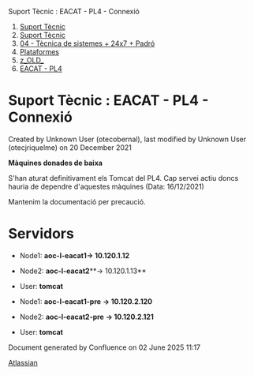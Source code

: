 Suport Tècnic : EACAT - PL4 - Connexió  

1.  [Suport Tècnic](index.md)
2.  [Suport Tècnic](13893782.md)
3.  [04 - Tècnica de sistemes + 24x7 + Padró](26313202.md)
4.  [Plataformes](Plataformes_41520520.md)
5.  [z\_OLD\_](z_OLD__118554696.md)
6.  [EACAT - PL4](EACAT---PL4_41520625.md)

Suport Tècnic : EACAT - PL4 - Connexió
======================================

Created by Unknown User (otecobernal), last modified by Unknown User (otecjriquelme) on 20 December 2021

**Màquines donades de baixa**

S'han aturat definitivament els Tomcat del PL4. Cap servei actiu doncs hauria de dependre d'aquestes màquines (Data: 16/12/2021)

Mantenim la documentació per precaució.

Servidors 
==========

*   Node1: **aoc-l-eacat1→ 10.120.1.12**
    
*   Node2: **aoc-l-eacat2****→ 10.120.1.13**
*   User: **tomcat**

*   Node1: **aoc-l-eacat1-pre** **→ 10.120.2.120**
    
*   Node2: **aoc-l-eacat2-pre** **→ 10.120.2.121**
*   User: **tomcat**

Document generated by Confluence on 02 June 2025 11:17

[Atlassian](http://www.atlassian.com/)